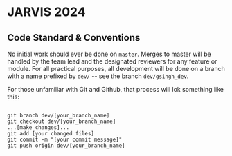 # JARVIS 2024

## Code Standard & Conventions

No initial work should ever be done on `master`. Merges to master will be handled by the team lead and the designated reviewers for any feature or module. For all practical purposes, all development will be done on a branch with a name prefixed by `dev/` -- see the branch `dev/gsingh_dev`.

For those unfamiliar with Git and Github, that process will lok something like this:

```

git branch dev/[your_branch_name]
git checkout dev/[your_branch_name]
...[make changes]...
git add [your changed files]
git commit -m "[your commit message]"
git push origin dev/[your_branch_name]

```

